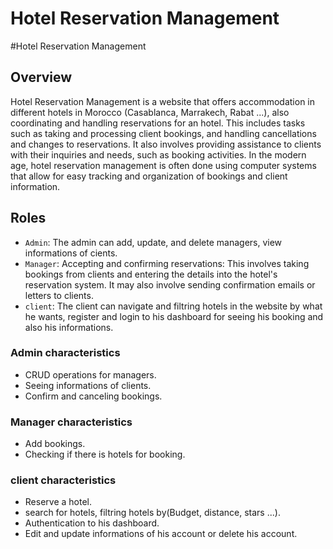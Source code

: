 # Hotel Reservation Management
#Hotel Reservation Management

## Overview
Hotel Reservation Management is a website that offers accommodation in different hotels in Morocco (Casablanca, Marrakech, Rabat ...), also coordinating and handling reservations for an hotel. This includes tasks such as taking and processing client bookings, and handling cancellations and changes to reservations. It also involves providing assistance to clients with their inquiries and needs, such as booking activities. In the modern age, hotel reservation management is often done using computer systems that allow for easy tracking and organization of bookings and client information.

## Roles
- ``Admin``: The admin can add, update, and delete managers, view informations of cients. 
- ``Manager``: Accepting and confirming reservations: This involves taking bookings from clients and entering the details into the hotel's reservation system. It may also involve sending confirmation emails or letters to clients.
- ``client``: The client can navigate and filtring hotels in the website by what he wants, register and login to his dashboard for seeing his booking and also his informations.


### Admin characteristics
- CRUD operations for managers.
- Seeing informations of clients.
- Confirm and canceling bookings.


### Manager characteristics
- Add bookings.
- Checking if there is hotels for booking.

### client characteristics
- Reserve a hotel.
- search for hotels, filtring hotels by(Budget, distance, stars ...).
- Authentication to his dashboard.
- Edit and update informations of his account or delete his account.



